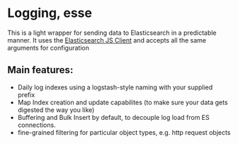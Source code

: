 # Logging, esse
This is a light wrapper for sending data to Elasticsearch in a predictable manner.
It uses the [Elasticsearch JS Client](http://www.elastic.co/guide/en/elasticsearch/client/javascript-api/current/) and accepts all the same arguments for configuration

## Main features:
- Daily log indexes using a logstash-style naming with your supplied prefix
- Map Index creation and update capabilites (to make sure your data gets digested the way you like)
- Buffering and Bulk Insert by default, to decouple log load from ES connections.
- fine-grained filtering for particular object types, e.g. http request objects


